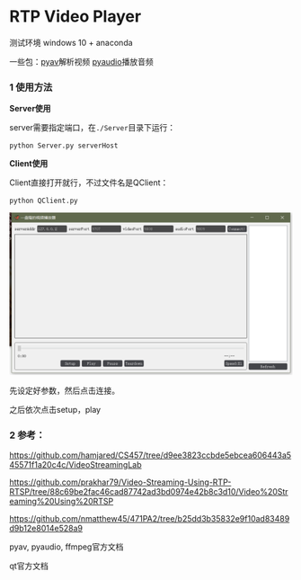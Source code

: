 # RTP Video Player

测试环境 windows 10 + anaconda

一些包：[pyav](https://pypi.org/project/av/)解析视频 [pyaudio](https://pypi.org/project/PyAudio/)播放音频

### 1 使用方法

**Server使用**

server需要指定端口，在```./Server```目录下运行：

```
python Server.py serverHost
```

**Client使用**

Client直接打开就行，不过文件名是QClient：

```
python QClient.py
```

![1575997685147](readme.assets/1575997685147.png)

先设定好参数，然后点击连接。

之后依次点击setup，play

### 2 参考：

https://github.com/hamjared/CS457/tree/d9ee3823ccbde5ebcea606443a545571f1a20c4c/VideoStreamingLab

https://github.com/prakhar79/Video-Streaming-Using-RTP-RTSP/tree/88c69be2fac46cad87742ad3bd0974e42b8c3d10/Video%20Streaming%20Using%20RTSP

https://github.com/nmatthew45/471PA2/tree/b25dd3b35832e9f10ad83489d9b12e8014e528a9

pyav, pyaudio, ffmpeg官方文档

qt官方文档